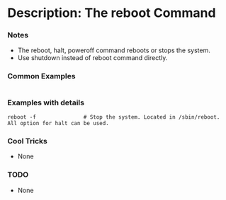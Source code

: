 # Description: The reboot Command

### Notes
* The reboot, halt, poweroff command reboots or stops the system.
* Use shutdown instead of reboot command directly.

### Common Examples
```shell
```

### Examples with details
```shell
reboot -f               # Stop the system. Located in /sbin/reboot. All option for halt can be used.
```

### Cool Tricks
* None

### TODO
* None
